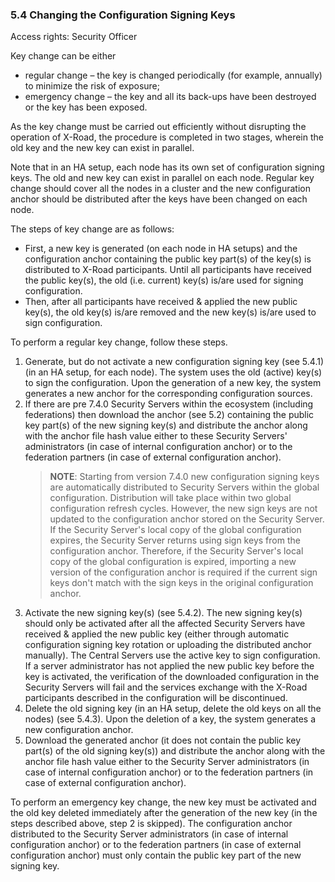### 5.4 Changing the Configuration Signing Keys

Access rights: Security Officer

Key change can be either
- regular change – the key is changed periodically (for example, annually) to minimize the risk of exposure;
- emergency change – the key and all its back-ups have been destroyed or the key has been exposed.

As the key change must be carried out efficiently without disrupting the operation of X-Road, the procedure is completed in two stages, wherein the old key and the new key can exist in parallel.

Note that in an HA setup, each node has its own set of configuration signing keys. The old and new key can exist in parallel on each node. Regular key change should cover all the nodes in a cluster and the new configuration anchor should be distributed after the keys have been changed on each node.

The steps of key change are as follows:

- First, a new key is generated (on each node in HA setups) and the configuration anchor containing the public key part(s) of the key(s) is distributed to X-Road participants. Until all participants have received the public key(s), the old (i.e. current) key(s) is/are used for signing configuration.
- Then, after all participants have received & applied the new public key(s), the old key(s) is/are removed and the new key(s) is/are used to sign configuration.

To perform a regular key change, follow these steps.

1. Generate, but do not activate a new configuration signing key (see 5.4.1) (in an HA setup, for each node). The system uses the old (active) key(s) to sign the configuration. Upon the generation of a new key, the system generates a new anchor for the corresponding configuration sources.
2. If there are pre 7.4.0 Security Servers within the ecosystem (including federations) then download the anchor (see 5.2) containing the public key part(s) of the new signing key(s) and distribute the anchor along with the anchor file hash value either to these Security Servers' administrators (in case of internal configuration anchor) or to the federation partners (in case of external configuration anchor).
   > **NOTE**: Starting from version 7.4.0 new configuration signing keys are automatically distributed to Security Servers within the global configuration. Distribution will take place within two global configuration refresh cycles. However, the new sign keys are not updated to the configuration anchor stored on the Security Server. If the Security Server's local copy of the global configuration expires, the Security Server returns using sign keys from the configuration anchor. Therefore, if the Security Server's local copy of the global configuration is expired, importing a new version of the configuration anchor is required if the current sign keys don't match with the sign keys in the original configuration anchor.
3. Activate the new signing key(s) (see 5.4.2).
The new signing key(s) should only be activated after all the affected Security Servers have received & applied the new public key (either through automatic configuration signing key rotation or uploading the distributed anchor manually). The Central Servers use the active key to sign configuration. If a server administrator has not applied the new public key before the key is activated, the verification of the downloaded configuration in the Security Servers will fail and the services exchange with the X-Road participants described in the configuration will be discontinued.
4. Delete the old signing key (in an HA setup, delete the old keys on all the nodes) (see 5.4.3). Upon the deletion of a key, the system generates a new configuration anchor.
5. Download the generated anchor (it does not contain the public key part(s) of the old signing key(s)) and distribute the anchor along with the anchor file hash value either to the Security Server administrators (in case of internal configuration anchor) or to the federation partners (in case of external configuration anchor).

To perform an emergency key change, the new key must be activated and the old key deleted immediately after the generation of the new key (in the steps described above, step 2 is skipped). The configuration anchor distributed to the Security Server administrators (in case of internal configuration anchor) or to the federation partners (in case of external configuration anchor) must only contain the public key part of the new signing key.